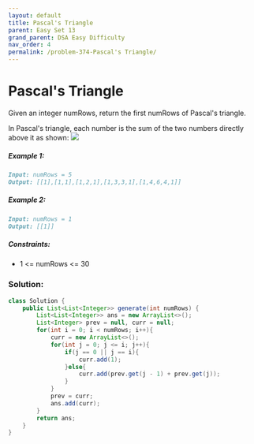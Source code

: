 ```yaml
---
layout: default
title: Pascal's Triangle
parent: Easy Set 13
grand_parent: DSA Easy Difficulty
nav_order: 4
permalink: /problem-374-Pascal's Triangle/
---
```

# Pascal's Triangle
Given an integer numRows, return the first numRows of Pascal's triangle.

In Pascal's triangle, each number is the sum of the two numbers directly above it as shown:
![](../../assets/images/ds/PascalTriangleAnimated22.gif)
##### Example 1:
```markdown
Input: numRows = 5
Output: [[1],[1,1],[1,2,1],[1,3,3,1],[1,4,6,4,1]]
```
##### Example 2:
```markdown
Input: numRows = 1
Output: [[1]]
```
##### Constraints:
* 1 <= numRows <= 30

### Solution:
```java
class Solution {
    public List<List<Integer>> generate(int numRows) {
        List<List<Integer>> ans = new ArrayList<>();
        List<Integer> prev = null, curr = null;
        for(int i = 0; i < numRows; i++){
            curr = new ArrayList<>();
            for(int j = 0; j <= i; j++){
                if(j == 0 || j == i){
                    curr.add(1);
                }else{
                    curr.add(prev.get(j - 1) + prev.get(j));
                }
            }
            prev = curr;
            ans.add(curr);
        }
        return ans;
    }
}
```